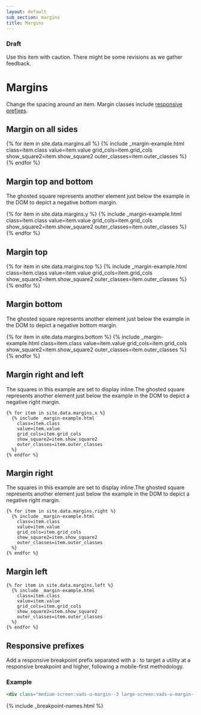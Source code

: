 ```yaml
---
layout: default
sub_section: margins
title: Margins
---
```




<div class="usa-alert usa-alert-warning vads-u-margin-top--0 vads-u-margin-bottom--3">
  <div class="usa-alert-body">
    <h3 class="usa-alert-heading">Draft</h3>
    <p>Use this item with caution. There might be some revisions as we gather feedback.</p>
  </div>
</div>



# Margins

Change the spacing around an item. Margin classes include [responsive prefixes](#responsive-prefixes).


<div class="site-c-showcase">

  <h2>Margin on all sides</h2>

  <div class="vads-l-row">
    {% for item in site.data.margins.all %}
      {% include _margin-example.html
        class=item.class
        value=item.value
        grid_cols=item.grid_cols
        show_square2=item.show_square2
        outer_classes=item.outer_classes
      %}
    {% endfor %}
  </div>


  <h2>Margin top and bottom</h2>
  <p>The ghosted square represents another element just below the example in the DOM to depict a negative bottom margin.</p>
  <div class="vads-l-row">
    {% for item in site.data.margins.y %}
      {% include _margin-example.html
        class=item.class
        value=item.value
        grid_cols=item.grid_cols
        show_square2=item.show_square2
        outer_classes=item.outer_classes
      %}
    {% endfor %}
  </div>


  <h2>Margin top</h2>
  <div class="vads-l-row">
    {% for item in site.data.margins.top %}
      {% include _margin-example.html
        class=item.class
        value=item.value
        grid_cols=item.grid_cols
        show_square2=item.show_square2
        outer_classes=item.outer_classes
      %}
    {% endfor %}
  </div>

  <h2>Margin bottom</h2>
  <p>The ghosted square represents another element just below the example in the DOM to depict a negative bottom margin.</p>
  <div class="vads-l-row">
    {% for item in site.data.margins.bottom %}
      {% include _margin-example.html
        class=item.class
        value=item.value
        grid_cols=item.grid_cols
        show_square2=item.show_square2
        outer_classes=item.outer_classes
      %}
    {% endfor %}
  </div>


  <h2>Margin right and left</h2>
  <p>The squares in this example are set to display inline.The ghosted square represents another element just below the example in the DOM to depict a negative right margin.</p>
  <div class="vads-l-row">

    {% for item in site.data.margins.x %}
      {% include _margin-example.html
        class=item.class
        value=item.value
        grid_cols=item.grid_cols
        show_square2=item.show_square2
        outer_classes=item.outer_classes
      %}
    {% endfor %}
  </div>

  <h2>Margin right</h2>
  <p>The squares in this example are set to display inline.The ghosted square represents another element just below the example in the DOM to depict a negative right margin.</p>
  <div class="vads-l-row">

    {% for item in site.data.margins.right %}
      {% include _margin-example.html
        class=item.class
        value=item.value
        grid_cols=item.grid_cols
        show_square2=item.show_square2
        outer_classes=item.outer_classes
      %}
    {% endfor %}
  </div>

  <h2>Margin left</h2>
  <div class="vads-l-row">

    {% for item in site.data.margins.left %}
      {% include _margin-example.html
        class=item.class
        value=item.value
        grid_cols=item.grid_cols
        show_square2=item.show_square2
        outer_classes=item.outer_classes
      %}
    {% endfor %}
  </div>
</div>

## Responsive prefixes

Add a responsive breakpoint prefix separated with a : to target a utility at a responsive breakpoint and higher, following a mobile-first methodology.

### Example

```html
<div class="medium-screen:vads-u-margin--3 large-screen:vads-u-margin--5">
```
{% include _breakpoint-names.html %}